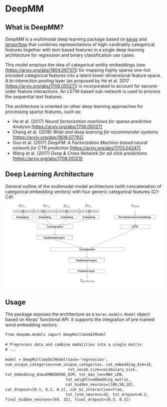 # DeepMM

## What is DeepMM?
*DeepMM* is a multimodal deep learning package based on [keras](https://github.com/keras-team/keras) and [tensorflow](https://github.com/tensorflow/tensorflow) that combines representations of high-cardinality categorical features together with text-based features in a single deep learning architecture for regression and binary classification use cases.

This model employs the idea of categorical entitiy embeddings (see [https://arxiv.org/abs/1604.06737]) for mapping highly sparse one-hot encoded categorical features into a latent lower-dimensional feature space. A *bi-interaction pooling* layer  (as proposed by He et al. 2017 [https://arxiv.org/abs/1708.05027]) is incorporated to account for second-order feature interactions. An LSTM-based sub-network is used to process the sequential text features.

The architecture is oriented on other deep learning approaches for processing sparse features, such as:
* He et al. (2017) *Neural factorization machines for sparse predictive Analysis* [https://arxiv.org/abs/1708.05027]
* Cheng et al. (2016) *Wide and deep learning for recommender systems* [https://arxiv.org/abs/1606.07792]
* Guo et al. (2017) *DeepFM: A Factorization Machine-based neural network for CTR prediction* [https://arxiv.org/abs/1703.04247]
* Wang et al. (2017) *Deep & Cross Network for ad click predictions* [https://arxiv.org/abs/1708.05123]

## Deep Learning Architecture
General outline of the multimodal model architecture (with concatenation of categorical embedding vectors) with four generic categorical features (C1-C4):
![image](img/multimodal_model.png)


## Usage
The package exposes the architecture as a `keras.models.Model` object based on Keras' functional API. It supports the integration of pre-trained word embedding vectors.

```
from deepmm.models import DeepMultimodalModel

# Preprocess data and combine modalities into a single matrix
# ...

model = DeepMultimodalModel(task='regression', num_unique_categories=num_unique_categories, cat_embedding_dim=16,
                            txt_vocab_size=vocabulary_size, txt_embedding_dim=EMBEDDING_DIM, txt_max_len=MAX_LEN,
                           txt_weights=embedding_matrix,
                           cat_hidden_neurons=[100,50,10], cat_dropout=[0.1, 0.2, 0.2], cat_bi_interaction=True,
                           txt_lstm_neurons=32, txt_dropout=0.2, final_hidden_neurons=[64, 32], final_dropout=[0.3, 0.3])

```


